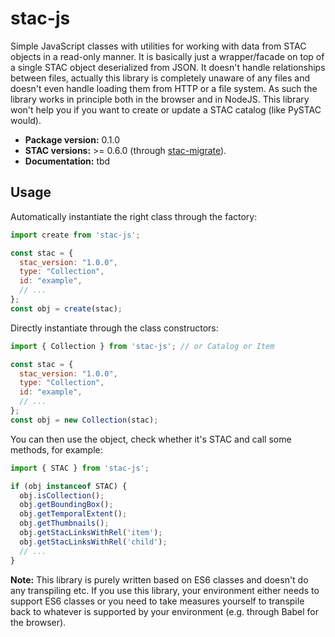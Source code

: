 # stac-js

Simple JavaScript classes with utilities for working with data from STAC objects in a read-only manner.
It is basically just a wrapper/facade on top of a single STAC object deserialized from JSON.
It doesn't handle relationships between files, actually this library is completely unaware of any files and doesn't even handle loading them from HTTP or a file system.
As such the library works in principle both in the browser and in NodeJS.
This library won't help you if you want to create or update a STAC catalog (like PySTAC would).

- **Package version:** 0.1.0
- **STAC versions:** >= 0.6.0 (through [stac-migrate](https://github.com/stac-utils/stac-migrate)).
- **Documentation:** tbd

## Usage

Automatically instantiate the right class through the factory:
```js
import create from 'stac-js';

const stac = {
  stac_version: "1.0.0",
  type: "Collection",
  id: "example",
  // ...
};
const obj = create(stac);
```

Directly instantiate through the class constructors:
```js
import { Collection } from 'stac-js'; // or Catalog or Item

const stac = {
  stac_version: "1.0.0",
  type: "Collection",
  id: "example",
  // ...
};
const obj = new Collection(stac);
```

You can then use the object, check whether it's STAC and call some methods, for example:
```js
import { STAC } from 'stac-js';

if (obj instanceof STAC) {
  obj.isCollection();
  obj.getBoundingBox();
  obj.getTemporalExtent();
  obj.getThumbnails();
  obj.getStacLinksWithRel('item');
  obj.getStacLinksWithRel('child');
  // ...
}
```

**Note:** This library is purely written based on ES6 classes and doesn't do any transpiling etc.
If you use this library, your environment either needs to support ES6 classes or you need to take measures yourself to transpile back to whatever is supported by your environment (e.g. through Babel for the browser).